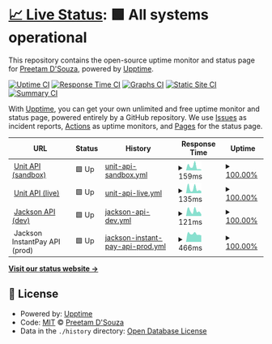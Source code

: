 # [📈 Live Status](https://pdsouza.github.io/nw-status-page): <!--live status--> **🟩 All systems operational**

This repository contains the open-source uptime monitor and status page for [Preetam D'Souza](preetam.io), powered by [Upptime](https://github.com/upptime/upptime).

[![Uptime CI](https://github.com/pdsouza/nw-status-page/workflows/Uptime%20CI/badge.svg)](https://github.com/pdsouza/nw-status-page/actions?query=workflow%3A%22Uptime+CI%22)
[![Response Time CI](https://github.com/pdsouza/nw-status-page/workflows/Response%20Time%20CI/badge.svg)](https://github.com/pdsouza/nw-status-page/actions?query=workflow%3A%22Response+Time+CI%22)
[![Graphs CI](https://github.com/pdsouza/nw-status-page/workflows/Graphs%20CI/badge.svg)](https://github.com/pdsouza/nw-status-page/actions?query=workflow%3A%22Graphs+CI%22)
[![Static Site CI](https://github.com/pdsouza/nw-status-page/workflows/Static%20Site%20CI/badge.svg)](https://github.com/pdsouza/nw-status-page/actions?query=workflow%3A%22Static+Site+CI%22)
[![Summary CI](https://github.com/pdsouza/nw-status-page/workflows/Summary%20CI/badge.svg)](https://github.com/pdsouza/nw-status-page/actions?query=workflow%3A%22Summary+CI%22)

With [Upptime](https://upptime.js.org), you can get your own unlimited and free uptime monitor and status page, powered entirely by a GitHub repository. We use [Issues](https://github.com/pdsouza/nw-status-page/issues) as incident reports, [Actions](https://github.com/pdsouza/nw-status-page/actions) as uptime monitors, and [Pages](https://pdsouza.github.io/nw-status-page) for the status page.

<!--start: status pages-->
<!-- This summary is generated by Upptime (https://github.com/upptime/upptime) -->
<!-- Do not edit this manually, your changes will be overwritten -->
<!-- prettier-ignore -->
| URL | Status | History | Response Time | Uptime |
| --- | ------ | ------- | ------------- | ------ |
| <img alt="" src="https://icons.duckduckgo.com/ip3/api.s.unit.sh.ico" height="13"> [Unit API (sandbox)](https://api.s.unit.sh) | 🟩 Up | [unit-api-sandbox.yml](https://github.com/pdsouza/nw-status-page/commits/HEAD/history/unit-api-sandbox.yml) | <details><summary><img alt="Response time graph" src="./graphs/unit-api-sandbox/response-time-week.png" height="20"> 159ms</summary><br><a href="https://pdsouza.github.io/nw-status-page/history/unit-api-sandbox"><img alt="Response time 194" src="https://img.shields.io/endpoint?url=https%3A%2F%2Fraw.githubusercontent.com%2Fpdsouza%2Fnw-status-page%2FHEAD%2Fapi%2Funit-api-sandbox%2Fresponse-time.json"></a><br><a href="https://pdsouza.github.io/nw-status-page/history/unit-api-sandbox"><img alt="24-hour response time 123" src="https://img.shields.io/endpoint?url=https%3A%2F%2Fraw.githubusercontent.com%2Fpdsouza%2Fnw-status-page%2FHEAD%2Fapi%2Funit-api-sandbox%2Fresponse-time-day.json"></a><br><a href="https://pdsouza.github.io/nw-status-page/history/unit-api-sandbox"><img alt="7-day response time 159" src="https://img.shields.io/endpoint?url=https%3A%2F%2Fraw.githubusercontent.com%2Fpdsouza%2Fnw-status-page%2FHEAD%2Fapi%2Funit-api-sandbox%2Fresponse-time-week.json"></a><br><a href="https://pdsouza.github.io/nw-status-page/history/unit-api-sandbox"><img alt="30-day response time 182" src="https://img.shields.io/endpoint?url=https%3A%2F%2Fraw.githubusercontent.com%2Fpdsouza%2Fnw-status-page%2FHEAD%2Fapi%2Funit-api-sandbox%2Fresponse-time-month.json"></a><br><a href="https://pdsouza.github.io/nw-status-page/history/unit-api-sandbox"><img alt="1-year response time 194" src="https://img.shields.io/endpoint?url=https%3A%2F%2Fraw.githubusercontent.com%2Fpdsouza%2Fnw-status-page%2FHEAD%2Fapi%2Funit-api-sandbox%2Fresponse-time-year.json"></a></details> | <details><summary><a href="https://pdsouza.github.io/nw-status-page/history/unit-api-sandbox">100.00%</a></summary><a href="https://pdsouza.github.io/nw-status-page/history/unit-api-sandbox"><img alt="All-time uptime 100.00%" src="https://img.shields.io/endpoint?url=https%3A%2F%2Fraw.githubusercontent.com%2Fpdsouza%2Fnw-status-page%2FHEAD%2Fapi%2Funit-api-sandbox%2Fuptime.json"></a><br><a href="https://pdsouza.github.io/nw-status-page/history/unit-api-sandbox"><img alt="24-hour uptime 100.00%" src="https://img.shields.io/endpoint?url=https%3A%2F%2Fraw.githubusercontent.com%2Fpdsouza%2Fnw-status-page%2FHEAD%2Fapi%2Funit-api-sandbox%2Fuptime-day.json"></a><br><a href="https://pdsouza.github.io/nw-status-page/history/unit-api-sandbox"><img alt="7-day uptime 100.00%" src="https://img.shields.io/endpoint?url=https%3A%2F%2Fraw.githubusercontent.com%2Fpdsouza%2Fnw-status-page%2FHEAD%2Fapi%2Funit-api-sandbox%2Fuptime-week.json"></a><br><a href="https://pdsouza.github.io/nw-status-page/history/unit-api-sandbox"><img alt="30-day uptime 100.00%" src="https://img.shields.io/endpoint?url=https%3A%2F%2Fraw.githubusercontent.com%2Fpdsouza%2Fnw-status-page%2FHEAD%2Fapi%2Funit-api-sandbox%2Fuptime-month.json"></a><br><a href="https://pdsouza.github.io/nw-status-page/history/unit-api-sandbox"><img alt="1-year uptime 100.00%" src="https://img.shields.io/endpoint?url=https%3A%2F%2Fraw.githubusercontent.com%2Fpdsouza%2Fnw-status-page%2FHEAD%2Fapi%2Funit-api-sandbox%2Fuptime-year.json"></a></details>
| <img alt="" src="https://icons.duckduckgo.com/ip3/api.unit.co.ico" height="13"> [Unit API (live)](https://api.unit.co/) | 🟩 Up | [unit-api-live.yml](https://github.com/pdsouza/nw-status-page/commits/HEAD/history/unit-api-live.yml) | <details><summary><img alt="Response time graph" src="./graphs/unit-api-live/response-time-week.png" height="20"> 135ms</summary><br><a href="https://pdsouza.github.io/nw-status-page/history/unit-api-live"><img alt="Response time 147" src="https://img.shields.io/endpoint?url=https%3A%2F%2Fraw.githubusercontent.com%2Fpdsouza%2Fnw-status-page%2FHEAD%2Fapi%2Funit-api-live%2Fresponse-time.json"></a><br><a href="https://pdsouza.github.io/nw-status-page/history/unit-api-live"><img alt="24-hour response time 361" src="https://img.shields.io/endpoint?url=https%3A%2F%2Fraw.githubusercontent.com%2Fpdsouza%2Fnw-status-page%2FHEAD%2Fapi%2Funit-api-live%2Fresponse-time-day.json"></a><br><a href="https://pdsouza.github.io/nw-status-page/history/unit-api-live"><img alt="7-day response time 135" src="https://img.shields.io/endpoint?url=https%3A%2F%2Fraw.githubusercontent.com%2Fpdsouza%2Fnw-status-page%2FHEAD%2Fapi%2Funit-api-live%2Fresponse-time-week.json"></a><br><a href="https://pdsouza.github.io/nw-status-page/history/unit-api-live"><img alt="30-day response time 129" src="https://img.shields.io/endpoint?url=https%3A%2F%2Fraw.githubusercontent.com%2Fpdsouza%2Fnw-status-page%2FHEAD%2Fapi%2Funit-api-live%2Fresponse-time-month.json"></a><br><a href="https://pdsouza.github.io/nw-status-page/history/unit-api-live"><img alt="1-year response time 147" src="https://img.shields.io/endpoint?url=https%3A%2F%2Fraw.githubusercontent.com%2Fpdsouza%2Fnw-status-page%2FHEAD%2Fapi%2Funit-api-live%2Fresponse-time-year.json"></a></details> | <details><summary><a href="https://pdsouza.github.io/nw-status-page/history/unit-api-live">100.00%</a></summary><a href="https://pdsouza.github.io/nw-status-page/history/unit-api-live"><img alt="All-time uptime 100.00%" src="https://img.shields.io/endpoint?url=https%3A%2F%2Fraw.githubusercontent.com%2Fpdsouza%2Fnw-status-page%2FHEAD%2Fapi%2Funit-api-live%2Fuptime.json"></a><br><a href="https://pdsouza.github.io/nw-status-page/history/unit-api-live"><img alt="24-hour uptime 100.00%" src="https://img.shields.io/endpoint?url=https%3A%2F%2Fraw.githubusercontent.com%2Fpdsouza%2Fnw-status-page%2FHEAD%2Fapi%2Funit-api-live%2Fuptime-day.json"></a><br><a href="https://pdsouza.github.io/nw-status-page/history/unit-api-live"><img alt="7-day uptime 100.00%" src="https://img.shields.io/endpoint?url=https%3A%2F%2Fraw.githubusercontent.com%2Fpdsouza%2Fnw-status-page%2FHEAD%2Fapi%2Funit-api-live%2Fuptime-week.json"></a><br><a href="https://pdsouza.github.io/nw-status-page/history/unit-api-live"><img alt="30-day uptime 100.00%" src="https://img.shields.io/endpoint?url=https%3A%2F%2Fraw.githubusercontent.com%2Fpdsouza%2Fnw-status-page%2FHEAD%2Fapi%2Funit-api-live%2Fuptime-month.json"></a><br><a href="https://pdsouza.github.io/nw-status-page/history/unit-api-live"><img alt="1-year uptime 100.00%" src="https://img.shields.io/endpoint?url=https%3A%2F%2Fraw.githubusercontent.com%2Fpdsouza%2Fnw-status-page%2FHEAD%2Fapi%2Funit-api-live%2Fuptime-year.json"></a></details>
| <img alt="" src="https://icons.duckduckgo.com/ip3/api.devjnptw.com.ico" height="13"> [Jackson API (dev)](https://api.devjnptw.com) | 🟩 Up | [jackson-api-dev.yml](https://github.com/pdsouza/nw-status-page/commits/HEAD/history/jackson-api-dev.yml) | <details><summary><img alt="Response time graph" src="./graphs/jackson-api-dev/response-time-week.png" height="20"> 121ms</summary><br><a href="https://pdsouza.github.io/nw-status-page/history/jackson-api-dev"><img alt="Response time 253" src="https://img.shields.io/endpoint?url=https%3A%2F%2Fraw.githubusercontent.com%2Fpdsouza%2Fnw-status-page%2FHEAD%2Fapi%2Fjackson-api-dev%2Fresponse-time.json"></a><br><a href="https://pdsouza.github.io/nw-status-page/history/jackson-api-dev"><img alt="24-hour response time 145" src="https://img.shields.io/endpoint?url=https%3A%2F%2Fraw.githubusercontent.com%2Fpdsouza%2Fnw-status-page%2FHEAD%2Fapi%2Fjackson-api-dev%2Fresponse-time-day.json"></a><br><a href="https://pdsouza.github.io/nw-status-page/history/jackson-api-dev"><img alt="7-day response time 121" src="https://img.shields.io/endpoint?url=https%3A%2F%2Fraw.githubusercontent.com%2Fpdsouza%2Fnw-status-page%2FHEAD%2Fapi%2Fjackson-api-dev%2Fresponse-time-week.json"></a><br><a href="https://pdsouza.github.io/nw-status-page/history/jackson-api-dev"><img alt="30-day response time 282" src="https://img.shields.io/endpoint?url=https%3A%2F%2Fraw.githubusercontent.com%2Fpdsouza%2Fnw-status-page%2FHEAD%2Fapi%2Fjackson-api-dev%2Fresponse-time-month.json"></a><br><a href="https://pdsouza.github.io/nw-status-page/history/jackson-api-dev"><img alt="1-year response time 253" src="https://img.shields.io/endpoint?url=https%3A%2F%2Fraw.githubusercontent.com%2Fpdsouza%2Fnw-status-page%2FHEAD%2Fapi%2Fjackson-api-dev%2Fresponse-time-year.json"></a></details> | <details><summary><a href="https://pdsouza.github.io/nw-status-page/history/jackson-api-dev">100.00%</a></summary><a href="https://pdsouza.github.io/nw-status-page/history/jackson-api-dev"><img alt="All-time uptime 99.68%" src="https://img.shields.io/endpoint?url=https%3A%2F%2Fraw.githubusercontent.com%2Fpdsouza%2Fnw-status-page%2FHEAD%2Fapi%2Fjackson-api-dev%2Fuptime.json"></a><br><a href="https://pdsouza.github.io/nw-status-page/history/jackson-api-dev"><img alt="24-hour uptime 100.00%" src="https://img.shields.io/endpoint?url=https%3A%2F%2Fraw.githubusercontent.com%2Fpdsouza%2Fnw-status-page%2FHEAD%2Fapi%2Fjackson-api-dev%2Fuptime-day.json"></a><br><a href="https://pdsouza.github.io/nw-status-page/history/jackson-api-dev"><img alt="7-day uptime 100.00%" src="https://img.shields.io/endpoint?url=https%3A%2F%2Fraw.githubusercontent.com%2Fpdsouza%2Fnw-status-page%2FHEAD%2Fapi%2Fjackson-api-dev%2Fuptime-week.json"></a><br><a href="https://pdsouza.github.io/nw-status-page/history/jackson-api-dev"><img alt="30-day uptime 100.00%" src="https://img.shields.io/endpoint?url=https%3A%2F%2Fraw.githubusercontent.com%2Fpdsouza%2Fnw-status-page%2FHEAD%2Fapi%2Fjackson-api-dev%2Fuptime-month.json"></a><br><a href="https://pdsouza.github.io/nw-status-page/history/jackson-api-dev"><img alt="1-year uptime 99.68%" src="https://img.shields.io/endpoint?url=https%3A%2F%2Fraw.githubusercontent.com%2Fpdsouza%2Fnw-status-page%2FHEAD%2Fapi%2Fjackson-api-dev%2Fuptime-year.json"></a></details>
| <img alt="" src="https://icons.duckduckgo.com/ip3/null.ico" height="13"> Jackson InstantPay API (prod) | 🟩 Up | [jackson-instant-pay-api-prod.yml](https://github.com/pdsouza/nw-status-page/commits/HEAD/history/jackson-instant-pay-api-prod.yml) | <details><summary><img alt="Response time graph" src="./graphs/jackson-instant-pay-api-prod/response-time-week.png" height="20"> 466ms</summary><br><a href="https://pdsouza.github.io/nw-status-page/history/jackson-instant-pay-api-prod"><img alt="Response time 638" src="https://img.shields.io/endpoint?url=https%3A%2F%2Fraw.githubusercontent.com%2Fpdsouza%2Fnw-status-page%2FHEAD%2Fapi%2Fjackson-instant-pay-api-prod%2Fresponse-time.json"></a><br><a href="https://pdsouza.github.io/nw-status-page/history/jackson-instant-pay-api-prod"><img alt="24-hour response time 486" src="https://img.shields.io/endpoint?url=https%3A%2F%2Fraw.githubusercontent.com%2Fpdsouza%2Fnw-status-page%2FHEAD%2Fapi%2Fjackson-instant-pay-api-prod%2Fresponse-time-day.json"></a><br><a href="https://pdsouza.github.io/nw-status-page/history/jackson-instant-pay-api-prod"><img alt="7-day response time 466" src="https://img.shields.io/endpoint?url=https%3A%2F%2Fraw.githubusercontent.com%2Fpdsouza%2Fnw-status-page%2FHEAD%2Fapi%2Fjackson-instant-pay-api-prod%2Fresponse-time-week.json"></a><br><a href="https://pdsouza.github.io/nw-status-page/history/jackson-instant-pay-api-prod"><img alt="30-day response time 534" src="https://img.shields.io/endpoint?url=https%3A%2F%2Fraw.githubusercontent.com%2Fpdsouza%2Fnw-status-page%2FHEAD%2Fapi%2Fjackson-instant-pay-api-prod%2Fresponse-time-month.json"></a><br><a href="https://pdsouza.github.io/nw-status-page/history/jackson-instant-pay-api-prod"><img alt="1-year response time 638" src="https://img.shields.io/endpoint?url=https%3A%2F%2Fraw.githubusercontent.com%2Fpdsouza%2Fnw-status-page%2FHEAD%2Fapi%2Fjackson-instant-pay-api-prod%2Fresponse-time-year.json"></a></details> | <details><summary><a href="https://pdsouza.github.io/nw-status-page/history/jackson-instant-pay-api-prod">100.00%</a></summary><a href="https://pdsouza.github.io/nw-status-page/history/jackson-instant-pay-api-prod"><img alt="All-time uptime 99.87%" src="https://img.shields.io/endpoint?url=https%3A%2F%2Fraw.githubusercontent.com%2Fpdsouza%2Fnw-status-page%2FHEAD%2Fapi%2Fjackson-instant-pay-api-prod%2Fuptime.json"></a><br><a href="https://pdsouza.github.io/nw-status-page/history/jackson-instant-pay-api-prod"><img alt="24-hour uptime 100.00%" src="https://img.shields.io/endpoint?url=https%3A%2F%2Fraw.githubusercontent.com%2Fpdsouza%2Fnw-status-page%2FHEAD%2Fapi%2Fjackson-instant-pay-api-prod%2Fuptime-day.json"></a><br><a href="https://pdsouza.github.io/nw-status-page/history/jackson-instant-pay-api-prod"><img alt="7-day uptime 100.00%" src="https://img.shields.io/endpoint?url=https%3A%2F%2Fraw.githubusercontent.com%2Fpdsouza%2Fnw-status-page%2FHEAD%2Fapi%2Fjackson-instant-pay-api-prod%2Fuptime-week.json"></a><br><a href="https://pdsouza.github.io/nw-status-page/history/jackson-instant-pay-api-prod"><img alt="30-day uptime 100.00%" src="https://img.shields.io/endpoint?url=https%3A%2F%2Fraw.githubusercontent.com%2Fpdsouza%2Fnw-status-page%2FHEAD%2Fapi%2Fjackson-instant-pay-api-prod%2Fuptime-month.json"></a><br><a href="https://pdsouza.github.io/nw-status-page/history/jackson-instant-pay-api-prod"><img alt="1-year uptime 99.87%" src="https://img.shields.io/endpoint?url=https%3A%2F%2Fraw.githubusercontent.com%2Fpdsouza%2Fnw-status-page%2FHEAD%2Fapi%2Fjackson-instant-pay-api-prod%2Fuptime-year.json"></a></details>

<!--end: status pages-->

[**Visit our status website →**](https://pdsouza.github.io/nw-status-page)

## 📄 License

- Powered by: [Upptime](https://github.com/upptime/upptime)
- Code: [MIT](./LICENSE) © [Preetam D'Souza](preetam.io)
- Data in the `./history` directory: [Open Database License](https://opendatacommons.org/licenses/odbl/1-0/)
